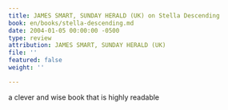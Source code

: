 ```yaml
---
title: JAMES SMART, SUNDAY HERALD (UK) on Stella Descending
book: en/books/stella-descending.md
date: 2004-01-05 00:00:00 -0500
type: review
attribution: JAMES SMART, SUNDAY HERALD (UK)
file: ''
featured: false
weight: ''

---
```

a clever and wise book that is highly readable